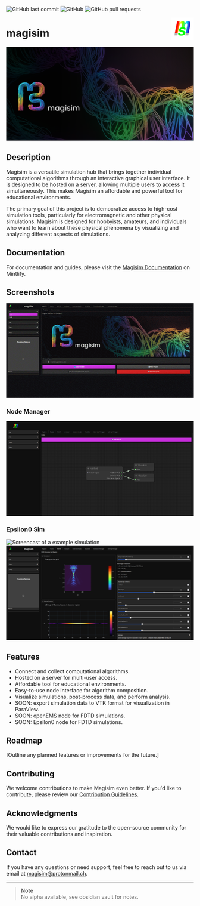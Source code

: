 ![GitHub last commit](https://img.shields.io/github/last-commit/devbrones/magisim)
![GitHub](https://img.shields.io/github/license/devbrones/magisim)
![GitHub pull requests](https://img.shields.io/github/issues-pr/devbrones/magisim)


<p><img align="right" src="./resources/magisim_logo256.png" width=60></p>
<h1>magisim</h1>

![Magisim project banner](resources/banner1.png)

## Description


Magisim is a versatile simulation hub that brings together individual computational algorithms through an interactive graphical user interface. It is designed to be hosted on a server, allowing multiple users to access it simultaneously. This makes Magisim an affordable and powerful tool for educational environments.

The primary goal of this project is to democratize access to high-cost simulation tools, particularly for electromagnetic and other physical simulations. Magisim is designed for hobbyists, amateurs, and individuals who want to learn about these physical phenomena by visualizing and analyzing different aspects of simulations.

## Documentation

For documentation and guides, please visit the [Magisim Documentation](https://magisim.mintlify.app/introduction) on Mintlify.

## Screenshots

![Slideshow of Magisim](resources/demo.gif)

### Node Manager
![Screenshot of the built in NodeManager Workflow](resources/nmgr2.png)
### Epsilon0 Sim
![Screencast of a example simulation](resources/msemsv1.gif)
![Screenshot of the built in Epsilon0 Workflow](resources/eps0v2.png)

## Features

- Connect and collect computational algorithms.
- Hosted on a server for multi-user access.
- Affordable tool for educational environments.
- Easy-to-use node interface for algorithm composition.
- Visualize simulations, post-process data, and perform analysis.
- SOON: export simulation data to VTK format for visualization in ParaView.
- SOON: openEMS node for FDTD simulations.
- SOON: Epsilon0 node for FDTD simulations.

## Roadmap

[Outline any planned features or improvements for the future.]

## Contributing

We welcome contributions to make Magisim even better. If you'd like to contribute, please review our [Contribution Guidelines](CONTRIBUTING.md).

## Acknowledgments

We would like to express our gratitude to the open-source community for their valuable contributions and inspiration.

## Contact

If you have any questions or need support, feel free to reach out to us via email at [magisim@protonmail.ch](mailto:magisim@protonmail.ch).




---
> **Note**\
> No alpha available, see obsidian vault for notes.



